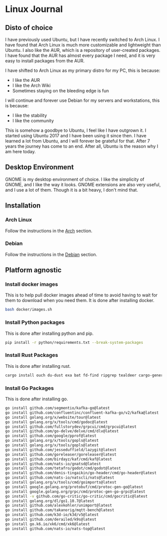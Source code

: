 # Linux Journal

## Disto of choice

I have previously used Ubuntu, but I have recently switched to Arch Linux. I have found that Arch Linux is much more customizable and lightweight than Ubuntu. I also like the AUR, which is a repository of user-created packages. I have found that the AUR has almost every package I need, and it is very easy to install packages from the AUR.

I have shifted to Arch Linux as my primary distro for my PC, this is because:

- I like the AUR
- I like the Arch Wiki
- Sometimes staying on the bleeding edge is fun

I will continue and forever use Debian for my servers and workstations, this is because:

- I like the stability
- I like the community

This is somehow a goodbye to Ubuntu, I feel like I have outgrown it. I started using Ubuntu 2017 and I have been using it since then. I have learned a lot from Ubuntu, and I will forever be grateful for that. After 7 years the journey has come to an end. After all, Ubuntu is the reason why I am here today.

## Desktop Environment

GNOME is my desktop environment of choice. I like the simplicity of GNOME, and I like the way it looks. GNOME extensions are also very useful, and I use a lot of them. Though it is a bit heavy, I don't mind that.

## Installation

### Arch Linux

Follow the instructions in the [Arch](archinstall.md) section.

### Debian

Follow the instructions in the [Debian](debianinstall.md) section.

## Platform agnostic

### Install docker images

This is to help pull docker images ahead of time to avoid having to wait for them to download when you need them. It is done after installing docker.

```bash
bash docker/images.sh
```

### Install Python packages

This is done after installing python and pip.

```bash
pip install -r python/requirements.txt --break-system-packages
```

### Install Rust Packages

This is done after installing rust.

```bash
cargo install ouch du-dust exa bat fd-find ripgrep tealdeer cargo-generate jwt-cli wasm-pack
```

### Install Go Packages

This is done after installing go.

```bash
go install github.com/segmentio/kafka-go@latest
go install github.com/confluentinc/confluent-kafka-go/v2/kafka@latest
go install golang.org/x/website/tour@latest
go install golang.org/x/tools/cmd/godoc@latest
go install github.com/fullstorydev/grpcui/cmd/grpcui@latest
go install github.com/go-delve/delve/cmd/dlv@latest
go install github.com/google/pprof@latest
go install golang.org/x/tools/gopls@latest
go install golang.org/x/tools/gopls@latest
go install github.com/jesseduffield/lazygit@latest
go install github.com/goreleaser/goreleaser@latest
go install github.com/birdayz/kaf/cmd/kaf@latest
go install github.com/nats-io/gnatsd@latest
go install github.com/tetafro/godot/cmd/godot@latest
go install github.com/denis-tingaikin/go-header/cmd/go-header@latest
go install github.com/nats-io/natscli/nats@latest
go install golang.org/x/tools/cmd/goimports@latest
go install google.golang.org/protobuf/cmd/protoc-gen-go@latest
go install google.golang.org/grpc/cmd/protoc-gen-go-grpc@latest
go install -v github.com/go-critic/go-critic/cmd/gocritic@latest
go install golang.org/dl/go1.10.7@latest
go install github.com/alexkohler/unimport@latest
go install github.com/takanorig/mqtt-bench@latest
go install github.com/k3d-io/k3d/v5@latest
go install github.com/derailed/k9s@latest
go install go.k6.io/xk6/cmd/xk6@latest
go install github.com/nats-io/nats-top@latest
```
